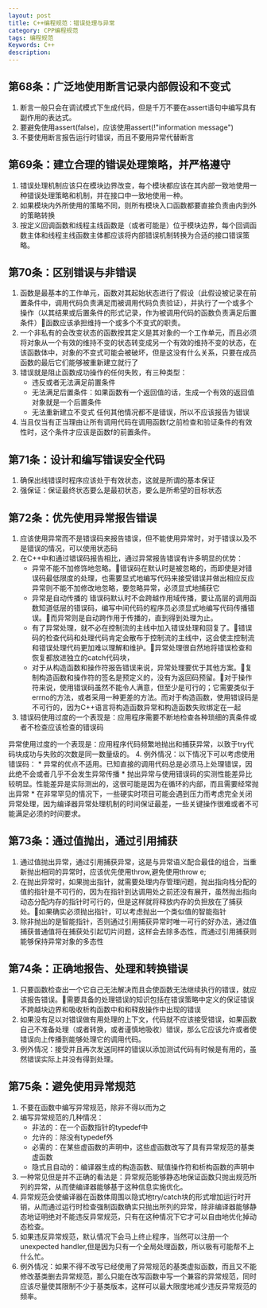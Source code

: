 ```yaml
---
layout: post
title: C++编程规范：错误处理与异常
category: CPP编程规范
tags: 编程规范
Keywords: C++
description:
---
```

## 第68条：广泛地使用断言记录内部假设和不变式
1. 断言一般只会在调试模式下生成代码，但是千万不要在assert语句中编写具有副作用的表达式。
2. 要避免使用assert(false)，应该使用assert(!"information message")
3. 不要使用断言报告运行时错误，而且不要用异常代替断言
## 第69条：建立合理的错误处理策略，并严格遵守
1. 错误处理机制应该只在模块边界改变，每个模块都应该在其内部一致地使用一种错误处理策略和机制，并在接口中一致地使用一种。
2. 如果模块内外所使用的策略不同，则所有模块入口函数都要直接负责由内到外的策略转换
3. 按定义回调函数和线程主线函数是（或者可能是）位于模块边界，每个回调函数主体和线程主线函数主体都应该将内部错误机制转换为合适的接口错误策略。
## 第70条：区别错误与非错误
1. 函数是最基本的工作单元，函数对其起始状态进行了假设（此假设被记录在前置条件中，调用代码负责满足而被调用代码负责验证），并执行了一个或多个操作（以其结果或后置条件的形式记录，作为被调用代码的函数负责满足后置条件）函数应该承担维持一个或多个不变式的职责。
2. 一个非私有的会改变状态的函数按其定义是其对象的一个工作单元，而且必须将对象从一个有效的维持不变的状态转变成另一个有效的维持不变的状态，在该函数体中，对象的不变式可能会被破坏，但是这没有什么关系，只要在成员函数的最后它们能够被重新建立就行了
3. 错误就是阻止函数成功操作的任何失败，有三种类型：
    * 违反或者无法满足前置条件
    * 无法满足后置条件：如果函数有一个返回值的话，生成一个有效的返回值对象就是一个后置条件
    * 无法重新建立不变式
任何其他情况都不是错误，所以不应该报告为错误
4. 当且仅当有正当理由让所有调用代码在调用函数f之前检查和验证条件的有效性时，这个条件才应该是函数f的前置条件。
## 第71条：设计和编写错误安全代码
1. 确保出线错误时程序应该处于有效状态，这就是所谓的基本保证
2. 强保证：保证最终状态要么是最初状态，要么是所希望的目标状态
## 第72条：优先使用异常报告错误
1. 应该使用异常而不是错误码来报告错误，但不能使用异常时，对于错误以及不是错误的情况，可以使用状态码
2. 在C++中和通过错误码报告相比，通过异常报告错误有许多明显的优势：
    * 异常不能不加修饰地忽略。错误码在默认时是被忽略的，而即使是对错误码最低限度的处理，也需要显式地编写代码来接受错误并做出相应反应
异常则不能不加修改地忽略，要忽略异常，必须显式地捕获它
    * 异常是自动传播的
错误码默认时不会跨越作用域传播，要让高层的调用函数知道低层的错误码，编写中间代码的程序员必须显式地编写代码传播错误。而异常则是自动跨作用于传播的，直到得到处理为止。
    * 有了异常处理，就不必在控制流的主线中加入错误处理和回复了。错误码的检查代码和处理代码肯定会散布于控制流的主线中，这会使主控制流和错误处理代码更加难以理解和维护。异常处理很自然地将错误检查和恢复都放进独立的catch代码块，
    * 对于从构造函数和操作符报告错误来说，异常处理要优于其他方案。复制构造函数和操作符的签名是预定义的，没有为返回码预留。对于操作符来说，使用错误码虽然不能令人满意，但至少是可行的；它需要类似于errno的方法，或者采用一种更差的方法。而对于构造函数，使用错误码是不可行的，因为C++语言将构造函数异常和构造函数失败绑定在一起
3. 错误码使用过度的一个表现是：应用程序需要不断地检查各种琐细的真条件或者不检查应该检查的错误码

异常使用过度的一个表现是：应用程序代码频繁地抛出和捕获异常，以致于try代码块成功与失败的次数是同一数量级的。
4. 例外情况：以下情况下可以考虑使用错误码：
    * 异常的优点不适用。已知直接的调用代码总是必须马上处理错误，因此绝不会或者几乎不会发生异常传播
    * 抛出异常与使用错误码的实测性能差异比较明显。性能差异是实际测出的，这很可能是因为在循环的内部，而且需要经常抛出异常
    * 在非常罕见的情况下，一些硬实时项目可能会遇到压力而考虑完全关闭异常处理，因为编译器异常处理机制的时间保证最差，一些关键操作很难或者不可能满足必须的时间要求。
## 第73条：通过值抛出，通过引用捕获
1. 通过值抛出异常，通过引用捕获异常，这是与异常语义配合最佳的组合，当重新抛出相同的异常时，应该优先使用throw,避免使用throw e;
2. 在抛出异常时，如果抛出指针，就需要处理内存管理问题，抛出指向栈分配的值的指针是不可行的，因为在指针到达调用处之前还没有展开，虽然抛出指向动态分配内存的指针时可行的，但是这样就将释放内存的负担放在了捕获处。如果确实必须抛出指针，可以考虑抛出一个类似值的智能指针
3. 除非抛出的是智能指针，否则通过引用捕获异常时唯一可行的好办法，通过值捕获普通值将在捕获处引起切片问题，这样会去除多态性，而通过引用捕获则能够保持异常对象的多态性
## 第74条：正确地报告、处理和转换错误
1. 只要函数检查出一个它自己无法解决而且会使函数无法继续执行的错误，就应该报告错误。需要具备的处理错误的知识包括在错误策略中定义的保证错误不跨越块边界和吸收析构函数中和和释放操作中出现的错误
2. 如果没有足以对错误做有用处理的上下文，代码就不应该接受错误，如果函数自己不准备处理（或者转换，或者谨慎地吸收）错误，那么它应该允许或者使错误向上传播到能够处理它的调用代码。
3. 例外情况：接受并且再次发送同样的错误以添加测试代码有时候是有用的，虽然错误实际上并没有得到处理。
## 第75条：避免使用异常规范
1. 不要在函数中编写异常规范，除非不得以而为之
2. 编写异常规范的几种情况：
    * 非法的：在一个函数指针的typedef中
    * 允许的：除没有typedef外
    * 必需的：在某些虚函数的声明中，这些虚函数改写了具有异常规范的基类虚函数
    * 隐式且自动的：编译器生成的构造函数、赋值操作符和析构函数的声明中
3. 一种常见但是并不正确的看法是：异常规范能够静态地保证函数只抛出规范所列的异常，从而使编译器能够基于这种信息实施优化。
4. 异常规范会使编译器在函数体周围以隐式地try/catch块的形式增加运行时开销，从而通过运行时检查强制函数确实只抛出所列的异常，除非编译器能够静态地证明绝对不能违反异常规范，只有在这种情况下它才可以自由地优化掉动态检查。
5. 如果违反异常规范，默认情况下会马上终止程序，当然可以注册一个unexpected handler,但是因为只有一个全局处理函数，所以极有可能帮不上什么忙。
6. 例外情况：如果不得不改写已经使用了异常规范的基类虚拟函数，而且又不能修改基类删去异常规范，那么只能在改写函数中写一个兼容的异常规范，同时应该尽量使其限制不少于基类版本，这样可以最大限度地减少违反异常规范的频率。
